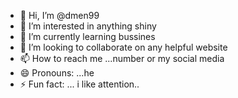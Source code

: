 - 👋 Hi, I’m @dmen99
- 👀 I’m interested in anything shiny
- 🌱 I’m currently learning bussines
- 💞️ I’m looking to collaborate on any helpful website
- 📫 How to reach me ...number or my social media
- 😄 Pronouns: ...he
- ⚡ Fun fact: ... i like attention..

<!---
dmen99/dmen99 is a ✨ special ✨ repository because its `README.md` (this file) appears on your GitHub profile.
You can click the Preview link to take a look at your changes.
--->
